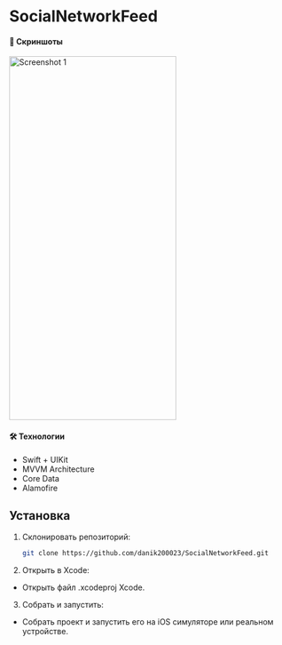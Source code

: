 # SocialNetworkFeed

#### 📝 **Скриншоты**

<img src="https://github.com/user-attachments/assets/e15b4dad-74ee-478b-8734-b5ddbdb4da4d" alt="Screenshot 1" width="301" height="655">

#### 🛠 **Технологии**

* Swift + UIKit
* MVVM Architecture
* Core Data
* Alamofire

## Установка
1. Склонировать репозиторий:
   ```bash
   git clone https://github.com/danik200023/SocialNetworkFeed.git

2. Открыть в Xcode:
- Открыть файл .xcodeproj Xcode.

3. Собрать и запустить:
- Собрать проект и запустить его на iOS симуляторе или реальном устройстве.
